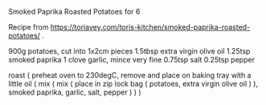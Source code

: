 Smoked Paprika Roasted Potatoes for 6

Recipe from https://toriavey.com/toris-kitchen/smoked-paprika-roasted-potatoes/ .

900g potatoes, cut into 1x2cm pieces
1.5tbsp extra virgin olive oil
1.25tsp smoked paprika
1 clove garlic, mince very fine
0.75tsp salt
0.25tsp pepper

roast (
	preheat oven to 230degC,
	remove and place on baking tray with a little oil (
		mix (
			mix (
				place in zip lock bag (
					potatoes,
					extra virgin olive oil
				)
			),
			smoked paprika,
			garlic,
			salt,
			pepper
		)
	)
)